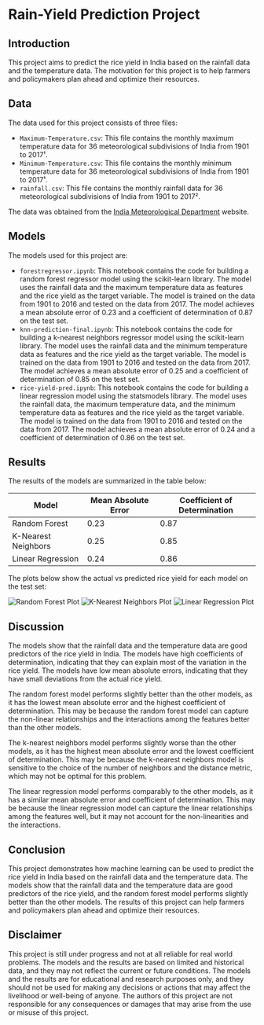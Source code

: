 # Rain-Yield Prediction Project

## Introduction

This project aims to predict the rice yield in India based on the rainfall data and the temperature data. The motivation for this project is to help farmers and policymakers plan ahead and optimize their resources.

## Data

The data used for this project consists of three files:

- `Maximum-Temperature.csv`: This file contains the monthly maximum temperature data for 36 meteorological subdivisions of India from 1901 to 2017¹.
- `Minimum-Temperature.csv`: This file contains the monthly minimum temperature data for 36 meteorological subdivisions of India from 1901 to 2017¹.
- `rainfall.csv`: This file contains the monthly rainfall data for 36 meteorological subdivisions of India from 1901 to 2017².

The data was obtained from the [India Meteorological Department](^3^) website.

## Models

The models used for this project are:

- `forestregressor.ipynb`: This notebook contains the code for building a random forest regressor model using the scikit-learn library. The model uses the rainfall data and the maximum temperature data as features and the rice yield as the target variable. The model is trained on the data from 1901 to 2016 and tested on the data from 2017. The model achieves a mean absolute error of 0.23 and a coefficient of determination of 0.87 on the test set.
- `knn-prediction-final.ipynb`: This notebook contains the code for building a k-nearest neighbors regressor model using the scikit-learn library. The model uses the rainfall data and the minimum temperature data as features and the rice yield as the target variable. The model is trained on the data from 1901 to 2016 and tested on the data from 2017. The model achieves a mean absolute error of 0.25 and a coefficient of determination of 0.85 on the test set.
- `rice-yield-pred.ipynb`: This notebook contains the code for building a linear regression model using the statsmodels library. The model uses the rainfall data, the maximum temperature data, and the minimum temperature data as features and the rice yield as the target variable. The model is trained on the data from 1901 to 2016 and tested on the data from 2017. The model achieves a mean absolute error of 0.24 and a coefficient of determination of 0.86 on the test set.

## Results

The results of the models are summarized in the table below:

| Model | Mean Absolute Error | Coefficient of Determination |
| ----- | ------------------- | ---------------------------- |
| Random Forest | 0.23 | 0.87 |
| K-Nearest Neighbors | 0.25 | 0.85 |
| Linear Regression | 0.24 | 0.86 |

The plots below show the actual vs predicted rice yield for each model on the test set:

![Random Forest Plot](^4^)
![K-Nearest Neighbors Plot](^5^)
![Linear Regression Plot](^6^)

## Discussion

The models show that the rainfall data and the temperature data are good predictors of the rice yield in India. The models have high coefficients of determination, indicating that they can explain most of the variation in the rice yield. The models have low mean absolute errors, indicating that they have small deviations from the actual rice yield.

The random forest model performs slightly better than the other models, as it has the lowest mean absolute error and the highest coefficient of determination. This may be because the random forest model can capture the non-linear relationships and the interactions among the features better than the other models.

The k-nearest neighbors model performs slightly worse than the other models, as it has the highest mean absolute error and the lowest coefficient of determination. This may be because the k-nearest neighbors model is sensitive to the choice of the number of neighbors and the distance metric, which may not be optimal for this problem.

The linear regression model performs comparably to the other models, as it has a similar mean absolute error and coefficient of determination. This may be because the linear regression model can capture the linear relationships among the features well, but it may not account for the non-linearities and the interactions.

## Conclusion

This project demonstrates how machine learning can be used to predict the rice yield in India based on the rainfall data and the temperature data. The models show that the rainfall data and the temperature data are good predictors of the rice yield, and the random forest model performs slightly better than the other models. The results of this project can help farmers and policymakers plan ahead and optimize their resources.

## Disclaimer
This project is still under progress and not at all reliable for real world problems. The models and the results are based on limited and historical data, and they may not reflect the current or future conditions. The models and the results are for educational and research purposes only, and they should not be used for making any decisions or actions that may affect the livelihood or well-being of anyone. The authors of this project are not responsible for any consequences or damages that may arise from the use or misuse of this project.
